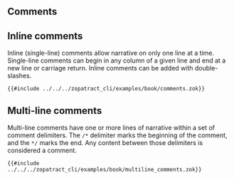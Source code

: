 ## Comments

## Inline comments
Inline (single-line) comments allow narrative on only one line at a time. Single-line comments can begin in any column of a given line and end at a new line or carriage return. Inline comments can be added with double-slashes.

```zopatract
{{#include ../../../zopatract_cli/examples/book/comments.zok}}
```

## Multi-line comments
Multi-line comments have one or more lines of narrative within a set of comment delimiters. The `/*` delimiter marks the beginning of the comment, and the `*/` marks the end. Any content between those delimiters is considered a comment.

```zopatract
{{#include ../../../zopatract_cli/examples/book/multiline_comments.zok}}
```